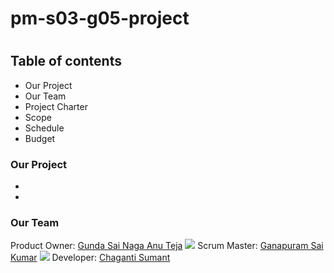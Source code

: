 # pm-s03-g05-project
#
## Table of contents
* Our Project
* Our Team
* Project Charter
* Scope
* Schedule
* Budget

### Our Project
*
*
### Our Team
Product Owner:
 [Gunda Sai Naga Anu Teja](https://github.com/GUNDAANUTEJ)
 ![](C:\Users\S542408\Downloads\ChangantiSumant)
 Scrum Master:
 [Ganapuram Sai Kumar](https://github.com/SaiKumar249)
  ![](C:\Users\S542408\Downloads\SaiKumar)
 Developer: 
 [Chaganti Sumant](https://github.com/sumant52)


